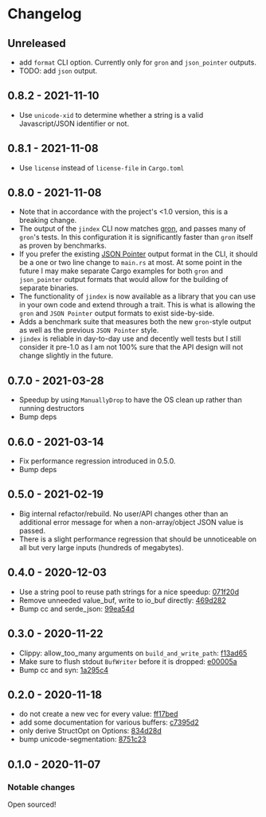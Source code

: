 # Changelog

## Unreleased

- add `format` CLI option. Currently only for `gron` and `json_pointer` outputs.
- TODO: add `json` output.

## 0.8.2 - 2021-11-10

- Use `unicode-xid` to determine whether a string is a valid Javascript/JSON identifier or not.

## 0.8.1 - 2021-11-08

- Use `license` instead of `license-file` in `Cargo.toml`

## 0.8.0 - 2021-11-08

- Note that in accordance with the project's <1.0 version, this is a breaking change.
- The output of the `jindex` CLI now matches [gron](https://github.com/tomnomnom/gron), and passes many of `gron`'s tests. In this configuration it is significantly faster than `gron` itself as proven by benchmarks.
- If you prefer the existing [JSON Pointer](https://datatracker.ietf.org/doc/html/rfc6901) output format in the CLI, it should be a one or two line change to `main.rs` at most. At some point in the future I may make separate Cargo examples for both `gron` and `json_pointer` output formats that would allow for the building of separate binaries.
- The functionality of `jindex` is now available as a library that you can use in your own code and extend through a trait. This is what is allowing the `gron` and `JSON Pointer` output formats to exist side-by-side.
- Adds a benchmark suite that measures both the new `gron`-style output as well as the previous `JSON Pointer` style.
- `jindex` is reliable in day-to-day use and decently well tests but I still consider it pre-1.0 as I am not 100% sure that the API design will not change slightly in the future.

## 0.7.0 - 2021-03-28

- Speedup by using `ManuallyDrop` to have the OS clean up rather than running destructors
- Bump deps

## 0.6.0 - 2021-03-14

- Fix performance regression introduced in 0.5.0.
- Bump deps

## 0.5.0 - 2021-02-19

- Big internal refactor/rebuild. No user/API changes other than an additional error message for when a non-array/object JSON value is passed.
- There is a slight performance regression that should be unnoticeable on all but very large inputs (hundreds of megabytes).

## 0.4.0 - 2020-12-03

- Use a string pool to reuse path strings for a nice speedup: [071f20d](https://github.com/ckampfe/jindex/commit/071f20d)
- Remove unneeded value_buf, write to io_buf directly: [469d282](https://github.com/ckampfe/jindex/commit/469d282)
- Bump cc and serde_json: [99ea54d](https://github.com/ckampfe/jindex/commit/99ea54d)

## 0.3.0 - 2020-11-22

- Clippy: allow_too_many arguments on `build_and_write_path`: [f13ad65](https://github.com/ckampfe/jindex/commit/f13ad65f0ae348d3eaa5f5be612980584bc32207)
- Make sure to flush stdout `BufWriter` before it is dropped: [e00005a](https://github.com/ckampfe/jindex/commit/e00005a00e2626246b6c026f42a0a36c1229b2c1)
- Bump cc and syn: [1a295c4](https://github.com/ckampfe/jindex/commit/1a295c4941e55c17f220c0d82f65a19dbc6b3e1d)

## 0.2.0 - 2020-11-18

- do not create a new vec for every value: [ff17bed](https://github.com/ckampfe/jindex/commit/ff17bedf9dd11245af25d88f1b576fabc31b1112)
- add some documentation for various buffers: [c7395d2](https://github.com/ckampfe/jindex/commit/c7395d20d7ad376b4db42f87a5bce0f2ffffcd0f)
- only derive StructOpt on Options: [834d28d](https://github.com/ckampfe/jindex/commit/834d28ddc1cc3d6e2344e4f54bad067cccb37b77)
- bump unicode-segmentation: [8751c23](https://github.com/ckampfe/jindex/commit/8751c23cc9fedc03ac3105c5e3e80bd4823e6183)

## 0.1.0 - 2020-11-07

### Notable changes

Open sourced!
